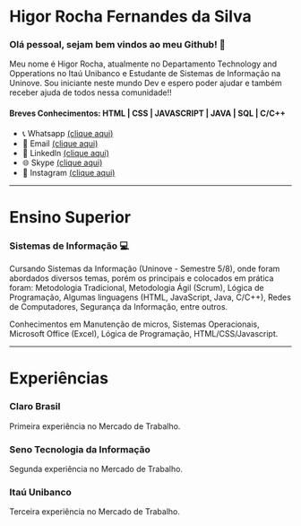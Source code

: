 # Higor Rocha Fernandes da Silva

### Olá pessoal, sejam bem vindos ao meu Github! :wave:

Meu nome é Higor Rocha, atualmente no Departamento Technology and Opperations no Itaú Unibanco e Estudante de Sistemas de Informação na Uninove.
Sou iniciante neste mundo Dev e espero poder ajudar e também receber ajuda de todos nessa comunidade!!

#### Breves Conhecimentos: HTML | CSS | JAVASCRIPT | JAVA | SQL | C/C++

- 📞 Whatsapp [(clique aqui)](https://api.whatsapp.com/send?1=pt_BR&phone=5511943147729)
- 📩 Email [(clique aqui)](rochahigor05@gmail.com)
- 🔎 Linkedln [(clique aqui)](https://www.linkedin.com/in/higor-silva18/)
- 🌐 Skype [(clique aqui)](https://join.skype.com/invite/AbNH8o8fxoUj)
- 📸 Instagram [(clique aqui)](https://instagram.com/hiigorrocha_)

---

# Ensino Superior 


### Sistemas de Informação :computer:

Cursando Sistemas da Informação (Uninove - Semestre 5/8), onde foram abordados diversos temas, porém os principais e colocados em prática foram: Metodologia Tradicional, Metodologia Ágil (Scrum), Lógica de Programação, Algumas linguagens (HTML, JavaScript, Java, C/C++), Redes de Computadores, Segurança da Informação, entre outros.

Conhecimentos em Manutenção de micros, Sistemas Operacionais, Microsoft Office (Excel), Lógica de Programação, HTML/CSS/Javascript.

---

# Experiências

### Claro Brasil

Primeira experiência no Mercado de Trabalho. 

### Seno Tecnologia da Informação

Segunda experiência no Mercado de Trabalho.

### Itaú Unibanco 

Terceira experiência no Mercado de Trabalho.
